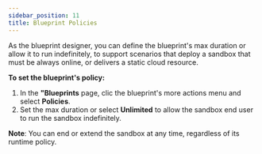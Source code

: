 ```yaml
---
sidebar_position: 11
title: Blueprint Policies
---
```


As the blueprint designer, you can define the blueprint's max duration or allow it to run indefinitely, to support scenarios that deploy a sandbox that must be always online, or delivers a static cloud resource.

**To set the blueprint's policy:** 

1. In the **"Blueprints** page, clic the blueprint's more actions menu and select **Policies**. 
2. Set the max duration or select **Unlimited** to allow the sandbox end user to run the sandbox indefinitely.

**Note**: You can end or extend the sandbox at any time, regardless of its runtime policy.